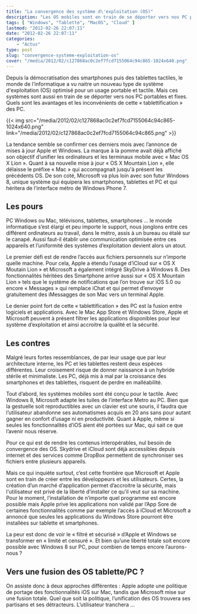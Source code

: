 ```yaml
---
title: "La convergence des système d\'exploitation (OS)"
description: "Les OS mobiles sont en train de se déporter vers nos PC portables et fixes. Quels sont les pours et les contres de cette « tablettification » des PC."
tags: [ "Windows", "Tablette", "MacOS", "Cloud" ]
lastmod: "2012-02-26 22:07:11"
date: "2012-02-26 22:07:11"
categories:
    - "Actus"
type: post
slug: "convergence-systeme-exploitation-os"
cover: "/media/2012/02/c127868ac0c2ef7fcd7155064c94c865-1024x640.png"
---
```


Depuis la démocratisation des smartphones puis des tablettes tactiles, le monde de l’informatique a vu naitre un nouveau type de système d'exploitation (OS) optimisé pour un usage portable et tactile. Mais ces systèmes sont aussi en train de se déporter vers nos PC portables et fixes. Quels sont les avantages et les inconvénients de cette « tablettification » des PC.

{{< img src="/media/2012/02/c127868ac0c2ef7fcd7155064c94c865-1024x640.png" link="/media/2012/02/c127868ac0c2ef7fcd7155064c94c865.png" >}}

La tendance semble se confirmer ces derniers mois avec l’annonce de mises à jour Apple et Windows. La marque à la pomme avait déjà affiché son objectif d’unifier les ordinateurs et les terminaux mobile avec « Mac OS X Lion ». Quant à sa nouvelle mise à jour « OS X Mountain Lion », elle délaisse le préfixe « Mac » qui accompagnait jusqu'à présent les précédents OS. De son coté, Microsoft va plus loin avec son futur Windows 8, unique système qui équipera les smartphones, tablettes et PC et qui héritera de l’interface métro de Windows Phone 7.

## Les pours

PC Windows ou Mac, télévisons, tablettes, smartphones … le monde informatique s’est élargi et peu importe le support, nous jonglons entre ces différent ordinateurs au travail, dans le métro, assis à un bureau ou étalé sur le canapé. Aussi faut-il établir une communication optimisée entre ces appareils et l’uniformité des systèmes d’exploitation devient alors un atout.

Le premier défi est de rendre l’accès aux fichiers personnels sur n’importe quelle machine. Pour cela, Apple a étendu l’usage d’iCloud sur « OS X Moutain Lion » et Microsoft a également intégré SkyDrive à Windows 8. Des fonctionnalités héritées des Smartphone arrive aussi sur « OS X Mountain Lion » tels que le système de notifications que l’on trouve sur iOS 5.0 ou encore « Messages » qui remplace iChat et qui permet d’envoyer gratuitement des iMessagges de son Mac vers un terminal Apple.

Le denier point fort de cette « tablettification » des PC est la fusion entre logiciels et applications. Avec le Mac App Store et Windows Store, Apple et Microsoft peuvent à présent filtrer les applications disponibles pour leur système d’exploitation et ainsi accroitre la qualité et la sécurité.

## Les contres

Malgré leurs fortes ressemblances, de par leur usage que par leur architecture interne, les PC et les tablettes restent deux espèces différentes. Leur croisement risque de donner naissance à un hybride stérile et minimaliste. Les PC, déjà mis à mal par la croissance des smartphones et des tablettes, risquent de perdre en malléabilité.

Tout d’abord, les systèmes mobiles sont été conçu pour le tactile. Avec Windows 8, Microsoft adapte les tuiles de l’interface Metro au PC. Bien que la gestuelle soit reproductibles avec un clavier est une souris, il faudra que l’utilisateur abandonne ses automatismes acquis en 20 ans sans pour autant gagner en confort d’usage ni en productivité. Quant à Apple, même si seules les fonctionnalités d’iOS aient été portées sur Mac, qui sait ce que l’avenir nous réserve.

Pour ce qui est de rendre les contenus interopérables, nul besoin de convergence des OS. Skydrive et iCloud sont déjà accessibles depuis internet et des services comme DropBox permettent de synchroniser ses fichiers entre plusieurs appareils.

Mais ce qui inquiète surtout, c’est cette frontière que Microsoft et Apple sont en train de créer entre les développeurs et les utilisateurs. Certes, la création d’un marché d’application permet d’accroitre la sécurité, mais l'utilisateur est privé de la liberté d’installer ce qu’il veut sur sa machine. Pour le moment, l’installation de n’importe quel programme est encore possible mais Apple prive les applications non validé par l’App Sore de certaines fonctionnalités comme par exemple l’accès à iCloud et Microsoft a annoncé que seules les applications du Windows Store pourront être installées sur tablette et smartphones.

La peur est donc de voir le « filtré et sécurisé » d’Apple et Windows se transformer en « limité et censuré ». Et bien qu’une liberté totale soit encore possible avec Windows 8 sur PC, pour combien de temps encore l’aurons-nous ?

## Vers une fusion des OS tablette/PC ?

On assiste donc à deux approches différentes : Apple adopte une politique de portage des fonctionnalités iOS sur Mac, tandis que Microsoft mise sur une fusion totale. Quel que soit la politique, l’unification des OS trouvera ses partisans et ses détracteurs. L’utilisateur tranchera …
